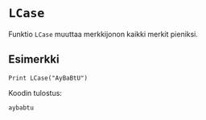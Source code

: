 `LCase`
==========

Funktio `LCase` muuttaa merkkijonon kaikki merkit pieniksi.

Esimerkki
----------

    Print LCase("AyBaBtU")
    
Koodin tulostus:

    aybabtu
